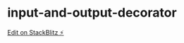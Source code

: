 # input-and-output-decorator

[Edit on StackBlitz ⚡️](https://stackblitz.com/edit/input-and-output-decorator)